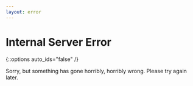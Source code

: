 ```yaml
---
layout: error
---
```

# Internal Server Error
{::options auto_ids="false" /}

Sorry, but something has gone horribly, horribly wrong. Please try again later.
